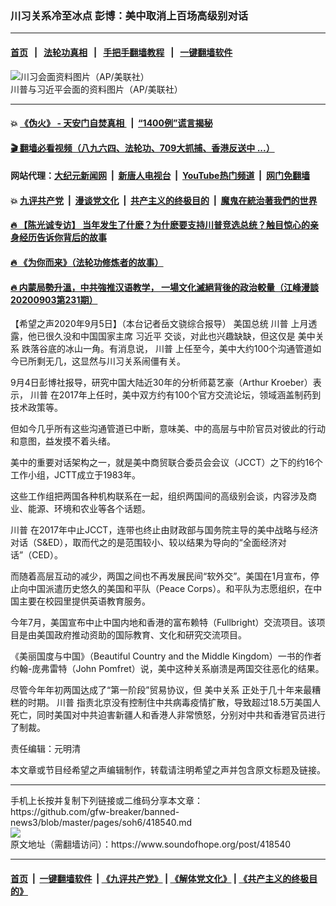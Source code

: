### 川习关系冷至冰点 彭博：美中取消上百场高级别对话
------------------------

#### [首页](https://github.com/gfw-breaker/banned-news3/blob/master/README.md) &nbsp;&nbsp;|&nbsp;&nbsp; [法轮功真相](https://github.com/begood0513/basic/blob/master/README.md)  &nbsp;&nbsp;|&nbsp;&nbsp; [手把手翻墙教程](https://github.com/gfw-breaker/guides/wiki)  &nbsp;&nbsp;|&nbsp;&nbsp; [一键翻墙软件](https://github.com/gfw-breaker/nogfw/blob/master/README.md)  



<div><img alt="川习会面资料图片（AP/美联社）" src="https://img.soundofhope.org/2019-12/ao6hgegazqi6pbceudkpas4j5m.jpg"/>
<br/><figcaption class="caption">
 川普与习近平会面的资料图片（AP/美联社）
</figcaption></div><hr/>

#### 💥 [《伪火》 - 天安门自焚真相 ](http://141.164.51.119:10000/videos/blog/weihuo.html)&nbsp; |&nbsp; [“1400例”谎言揭秘  ](http://141.164.51.119:10000/videos/blog/jiexi1400.html)

#### [ 🎬  翻墙必看视频（八九六四、法轮功、709大抓捕、香港反送中 ...）](https://github.com/gfw-breaker/links/blob/master/banned.md)

#### 网站代理：[大纪元新闻网](http://167.172.10.89:10080/gb/) &nbsp;|&nbsp; [新唐人电视台](http://167.172.10.89:8808/gb/)  &nbsp;|&nbsp; [YouTube热门频道](http://158.247.203.241/youtube.html) &nbsp;|&nbsp; [网门免翻墙](http://158.247.203.241:11000/show.aspx?name=ogHome)

#### 💥 [九评共产党](http://141.164.51.119:10000/videos/res/jiuping/)&nbsp; |&nbsp; [漫谈党文化](http://141.164.51.119:10000/videos/res/mtdwh/)&nbsp; |&nbsp; [共产主义的终极目的](http://141.164.51.119:10000/videos/res/zjmd/)&nbsp; |&nbsp; [魔鬼在統治著我們的世界](http://141.164.51.119:10000/videos/res/TheSpecter/)  

#### [ 🔥  【陈光诚专访】 当年发生了什麽？为什麽要支持川普竞选总统？触目惊心的亲身经历告诉你背后的故事](http://141.164.51.119:10000/videos/news/cgc02.html)

#### [ 🔥  《为你而来》（法轮功修炼者的故事）](http://141.164.51.119:10000/videos/news/ComingForYou.html)

#### [ 🔥  内蒙局勢升溫，中共強推汉语教学， 一場文化滅絕背後的政治較量（江峰漫談20200903第231期）](http://141.164.51.119:10000/videos/news/jf03.html)

<div><div class="Content__Wrapper sc-1bvya0-0 grZQxZ">
 <p class="meta-top">
  <span class="meta">
   【希望之声2020年9月5日】（本台记者岳文骁综合报导）
  </span>
  美国总统
  <ok href="/term/1041">
   川普
  </ok>
  上月透露，他已很久没和中国国家主席
  <ok href="/term/1063">
   习近平
  </ok>
  交谈，对此也兴趣缺缺，但这仅是
  <ok href="/term/3103">
   美中关系
  </ok>
  跌落谷底的冰山一角。有消息说，
  <ok href="/term/1041">
   川普
  </ok>
  上任至今，美中大约100个沟通管道如今已所剩无几，这显然与川习关系闹僵有关。
 </p>
 <p>
  9月4日彭博社报导，研究中国大陆近30年的分析师葛艺豪（Arthur Kroeber）表示，
  <ok href="/term/1041">
   川普
  </ok>
  在2017年上任时，美中双方约有100个官方交流论坛，领域涵盖制药到技术政策等。
 </p>
 <div class="AD_Embed__Wrap-sc-1xslmin-0 igMuqX module desktop">
  <div>
  </div>
 </div>
 <p>
  但如今几乎所有这些沟通管道已中断，意味美、中的高层与中阶官员对彼此的行动和意图，益发摸不着头绪。
 </p>
 <p>
  美中的重要对话架构之一，就是美中商贸联合委员会会议（JCCT）之下的约16个工作小组，JCTT成立于1983年。
 </p>
 <p>
  这些工作组把两国各种机构联系在一起，组织两国间的高级别会谈，内容涉及商业、能源、环境和农业等各个话题。
 </p>
 <p>
  <ok href="/term/1041">
   川普
  </ok>
  在2017年中止JCCT，连带也终止由财政部与国务院主导的美中战略与经济对话（S&amp;ED），取而代之的是范围较小、较以结果为导向的“全面经济对话”（CED）。
 </p>
 <p>
  而随着高层互动的减少，两国之间也不再发展民间“软外交”。美国在1月宣布，停止向中国派遣历史悠久的美国和平队（Peace Corps）。和平队为志愿组织，在中国主要在校园里提供英语教育服务。
 </p>
 <p>
  今年7月，美国宣布中止中国内地和香港的富布赖特（Fullbright）交流项目。该项目是由美国政府推动资助的国际教育、文化和研究交流项目。
 </p>
 <p>
  《美丽国度与中国》（Beautiful Country and the Middle Kingdom）一书的作者约翰-庞弗雷特（John Pomfret）说，美中这种关系崩溃是两国交往恶化的结果。
 </p>
 <p>
  尽管今年年初两国达成了“第一阶段”贸易协议，但
  <ok href="/term/3103">
   美中关系
  </ok>
  正处于几十年来最糟糕的时期。
  <ok href="/term/1041">
   川普
  </ok>
  指责北京没有控制住中共病毒疫情扩散，导致超过18.5万美国人死亡，同时美国对中共迫害新疆人和香港人非常愤怒，分别对中共和香港官员进行了制裁。
 </p>
 <p class="meta-btm">
  责任编辑：元明清
 </p>
 <p class="meta-btm">
  本文章或节目经希望之声编辑制作，转载请注明希望之声并包含原文标题及链接。
 </p>
</div>
</div>
<hr/>
手机上长按并复制下列链接或二维码分享本文章：<br/>
https://github.com/gfw-breaker/banned-news3/blob/master/pages/soh6/418540.md <br/>
<a href='https://github.com/gfw-breaker/banned-news3/blob/master/pages/soh6/418540.md'><img src='https://github.com/gfw-breaker/banned-news3/blob/master/pages/soh6/418540.md.png'/></a> <br/>
原文地址（需翻墙访问）：https://www.soundofhope.org/post/418540


------------------------
#### [首页](https://github.com/gfw-breaker/banned-news3/blob/master/README.md) &nbsp;|&nbsp; [一键翻墙软件](https://github.com/gfw-breaker/nogfw/blob/master/README.md) &nbsp;| [《九评共产党》](https://github.com/gfw-breaker/9ping.md/blob/master/README.md#九评之一评共产党是什么) | [《解体党文化》](https://github.com/gfw-breaker/jtdwh.md/blob/master/README.md) | [《共产主义的终极目的》](https://github.com/gfw-breaker/gczydzjmd.md/blob/master/README.md)


<img src='http://gfw-breaker.win/banned-news3/pages/soh6/418540.md' width='0px' height='0px'/>